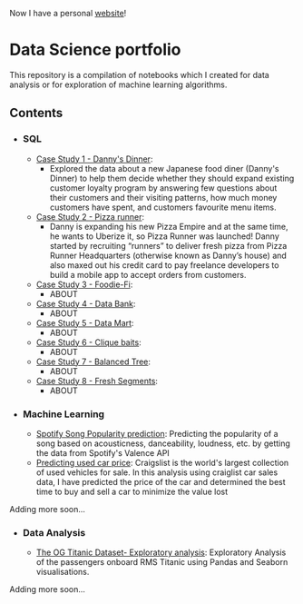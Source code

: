 Now I have a personal [website](https://sharmayash.netlify.app/)!

# Data Science portfolio
This repository is a compilation of notebooks which I created for data analysis or for exploration of machine learning algorithms.

## Contents

- ### SQL

	- [Case Study 1 - Danny's Dinner](https://github.com/yashk1/ds-portfolio/blob/sql-case-studies/Projects/SQL/Case%20Study%201-%20Danny's%20Dinner/README.md): 
		- Explored the data about a new Japanese food diner (Danny's Dinner) to help them decide whether they should expand existing customer loyalty program by answering few questions about their customers and their visiting patterns, how much money customers have spent, and customers favourite menu items.
	- [Case Study 2 - Pizza runner](https://github.com/yashk1/ds-portfolio/tree/main/Projects/SQL/Case%20Study%201-%20Danny's%20Dinner): 
		- Danny is expanding his new Pizza Empire and at the same time, he wants to Uberize it, so Pizza Runner was launched! Danny started by recruiting “runners” to deliver fresh pizza from Pizza Runner Headquarters (otherwise known as Danny’s house) and also maxed out his credit card to pay freelance developers to build a mobile app to accept orders from customers. 
	- [Case Study 3 - Foodie-Fi](https://github.com/yashk1/ds-portfolio/tree/main/Projects/SQL/Case%20Study%201-%20Danny's%20Dinner): 
		- ABOUT
	- [Case Study 4 - Data Bank](https://github.com/yashk1/ds-portfolio/tree/main/Projects/SQL/Case%20Study%201-%20Danny's%20Dinner): 
		- ABOUT
	- [Case Study 5 - Data Mart](https://github.com/yashk1/ds-portfolio/tree/main/Projects/SQL/Case%20Study%201-%20Danny's%20Dinner): 
		- ABOUT
	- [Case Study 6 - Clique baits](https://github.com/yashk1/ds-portfolio/tree/main/Projects/SQL/Case%20Study%201-%20Danny's%20Dinner): 
		- ABOUT
	- [Case Study 7 - Balanced Tree](https://github.com/yashk1/ds-portfolio/tree/main/Projects/SQL/Case%20Study%201-%20Danny's%20Dinner): 
		- ABOUT
	- [Case Study 8 - Fresh Segments](https://github.com/yashk1/ds-portfolio/tree/main/Projects/SQL/Case%20Study%201-%20Danny's%20Dinner): 
		- ABOUT
		
- ### Machine Learning

	- [Spotify Song Popularity prediction](https://www.kaggle.com/yashk1/song-popularity): Predicting the popularity of a song based on acousticness, danceability, loudness, etc. by getting the data from Spotify's Valence API
	- [Predicting used car price](https://github.com/yashk1/ds-portfolio/blob/main/Projects/Craiglist%20car%20sales%20price%20prediction/Code/Car_sales_price_prediction.ipynb): Craigslist is the world's largest collection of used vehicles for sale. In this analysis using craiglist car sales data, I have predicted the price of the car and determined the best time to buy and sell a car to minimize the value lost
	
Adding more soon...

- ### Data Analysis 

	- [The OG Titanic Dataset- Exploratory analysis](https://www.kaggle.com/yashk1/titanic-eda): Exploratory Analysis of the passengers onboard RMS Titanic using Pandas and Seaborn visualisations.

Adding more soon...

